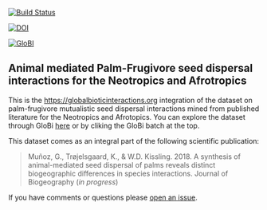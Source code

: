 [![Build Status](https://travis-ci.org/fgabriel1891/Palm-Frugivore_Interactions_Neo-Afrotropics.svg)](https://travis-ci.org/fgabriel1891/Palm-Frugivore_Interactions_Neo-Afrotropics)

[![DOI](https://zenodo.org/badge/121655873.svg)](https://zenodo.org/badge/latestdoi/121655873)

[![GloBI](http://api.globalbioticinteractions.org/interaction.svg?accordingTo=globi:fgabriel1891/Palm-Frugivore_Interactions_Neo-Afrotropics)](http://globalbioticinteractions.org/?accordingTo=globi:fgabriel1891/Palm-Frugivore_Interactions_Neo-Afrotropics) 

## Animal mediated Palm-Frugivore seed dispersal interactions for the Neotropics and Afrotropics

This is the https://globalbioticinteractions.org integration of the dataset on palm-frugivore mutualistic seed dispersal interactions mined from published literature for the Neotropics and Afrotopics. You can explore the dataset through GloBi [here](https://www.globalbioticinteractions.org/?accordingTo=globi%3Afgabriel1891%2FPalm-Frugivore_Interactions_Neo-Afrotropics&interactionType=interactsWith) or by cliking the GloBi batch at the top. 

This dataset comes as an integral part of the following scientific publication: 
 > Muñoz, G., Trøjelsgaard, K., & W.D. Kissling. 2018. A synthesis of animal-mediated seed dispersal of palms reveals distinct biogeographic differences in species interactions. Journal of Biogeography (*in progress*) 



If you have comments or questions please [open an issue](https://github.com/fgabriel1891/Palm-Frugivore_Interactions_Neo-Afrotropics/issues/new).

